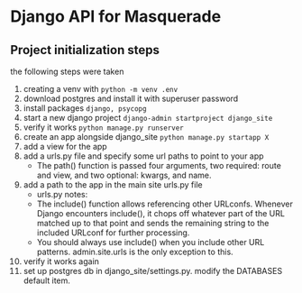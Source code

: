 # Django API for Masquerade

## Project initialization steps
the following steps were taken
1. creating a venv with `python -m venv .env`
2. download postgres and install it with superuser password
3. install packages `django, psycopg`
4. start a new django project `django-admin startproject django_site`
5. verify it works `python manage.py runserver`
6. create an app alongside django_site `python manage.py startapp X`
7. add a view for the app
8. add a urls.py file and specify some url paths to point to your app
    - The path() function is passed four arguments, two required: route and view, and two optional: kwargs, and name.
9.  add a path to the app in the main site urls.py file
    - urls.py notes:
    - The include() function allows referencing other URLconfs. Whenever Django encounters include(), it chops off whatever part of the URL matched up to that point and sends the remaining string to the included URLconf for further processing.
    - You should always use include() when you include other URL patterns. admin.site.urls is the only exception to this.
10. verify it works again
11. set up postgres db in django_site/settings.py. modify the DATABASES default item.
